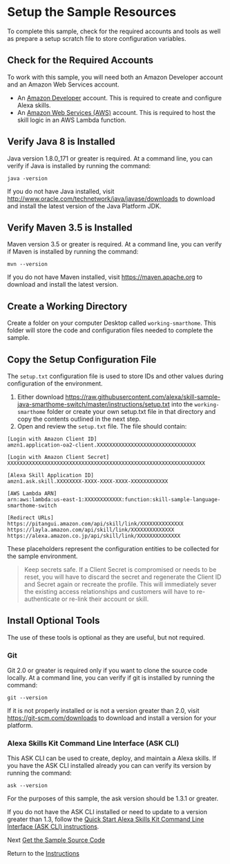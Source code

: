 # Setup the Sample Resources

To complete this sample, check for the required accounts and tools as well as prepare a setup scratch file to store configuration variables.

## Check for the Required Accounts

To work with this sample, you will need both an Amazon Developer account and an Amazon Web Services account.

* An [Amazon Developer](https://developer.amazon.com/) account. This is required to create and configure Alexa skills.
* An [Amazon Web Services (AWS)](https://aws.amazon.com/) account. This is required to host the skill logic in an AWS Lambda function.

## Verify Java 8 is Installed
Java version 1.8.0_171 or greater is required. At a command line, you can verify if Java is installed by running the command:

```
java -version
```

If you do not have Java installed, visit http://www.oracle.com/technetwork/java/javase/downloads to download and install the latest version of the Java Platform JDK.

## Verify Maven 3.5 is Installed
Maven version 3.5 or greater is required. At a command line, you can verify if Maven is installed by running the command:

```
mvn --version
```

If you do not have Maven installed, visit https://maven.apache.org to download and install the latest version.


## Create a Working Directory

Create a folder on your computer Desktop called `working-smarthome`. This folder will store the code and configuration files needed to complete the sample.

## Copy the Setup Configuration File

The `setup.txt` configuration file is used to store IDs and other values during configuration of the environment.

1. Either download https://raw.githubusercontent.com/alexa/skill-sample-java-smarthome-switch/master/instructions/setup.txt into the `working-smarthome` folder or create your own setup.txt file in that directory and copy the contents outlined in the next step.
2. Open and review the `setup.txt` file. The file should contain:

```
[Login with Amazon Client ID]
amzn1.application-oa2-client.XXXXXXXXXXXXXXXXXXXXXXXXXXXXXXXX

[Login with Amazon Client Secret]
XXXXXXXXXXXXXXXXXXXXXXXXXXXXXXXXXXXXXXXXXXXXXXXXXXXXXXXXXXXXXXXX

[Alexa Skill Application ID]
amzn1.ask.skill.XXXXXXXX-XXXX-XXXX-XXXX-XXXXXXXXXXXX

[AWS Lambda ARN]
arn:aws:lambda:us-east-1:XXXXXXXXXXXX:function:skill-sample-language-smarthome-switch

[Redirect URLs]
https://pitangui.amazon.com/api/skill/link/XXXXXXXXXXXXXX
https://layla.amazon.com/api/skill/link/XXXXXXXXXXXXXX
https://alexa.amazon.co.jp/api/skill/link/XXXXXXXXXXXXXX
```

These placeholders represent the configuration entities to be collected for the sample environment.


> Keep secrets safe. If a Client Secret is compromised or needs to be reset, you will have to discard the secret and regenerate the Client ID and Secret again or recreate the profile. This will immediately sever the existing access relationships and customers will have to re-authenticate or re-link their account or skill.



## Install Optional Tools

The use of these tools is optional as they are useful, but not required.

### **Git**

Git 2.0 or greater is required only if you want to clone the source code locally. At a command line, you can verify if git is installed by running the command:

```
git --version
```

If it is not properly installed or is not a version greater than 2.0, visit https://git-scm.com/downloads to download and install a version for your platform.


### **Alexa Skills Kit Command Line Interface (ASK CLI)**

This ASK CLI can be used to create, deploy, and maintain a Alexa skills. If you have the ASK CLI installed already you can can verify its version by running the command:

```
ask --version
```

For the purposes of this sample, the ask version should be 1.3.1 or greater.

If you do not have the ASK CLI installed or need to update to a version greater than 1.3, follow the [Quick Start Alexa Skills Kit Command Line Interface (ASK CLI) instructions](https://developer.amazon.com/docs/smapi/quick-start-alexa-skills-kit-command-line-interface.html).

Next [Get the Sample Source Code](get-the-sample-source-code.md)

Return to the [Instructions](README.md)